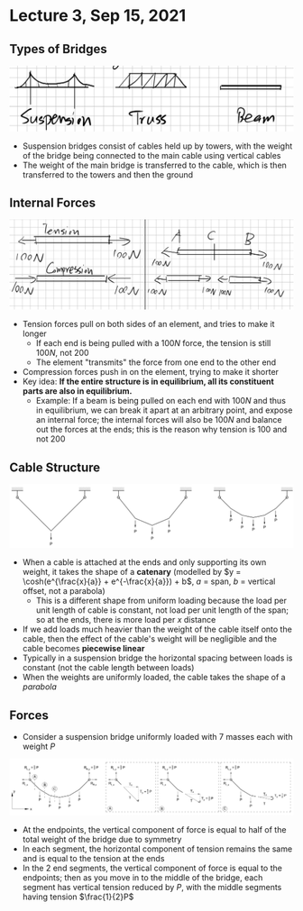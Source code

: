 # Lecture 3, Sep 15, 2021

## Types of Bridges

![Bridge types](imgs/bridge_types.png)

* Suspension bridges consist of cables held up by towers, with the weight of the bridge being connected to the main cable using vertical cables
* The weight of the main bridge is transferred to the cable, which is then transferred to the towers and then the ground

## Internal Forces

![Internal forces](imgs/internal_forces.png)

* Tension forces pull on both sides of an element, and tries to make it longer
	* If each end is being pulled with a $100\si{N}$ force, the tension is still $100\si{N}$, not $200$
	* The element "transmits" the force from one end to the other end
* Compression forces push in on the element, trying to make it shorter
* Key idea: **If the entire structure is in equilibrium, all its constituent parts are also in equilibrium.**
	* Example: If a beam is being pulled on each end with $100\si{N}$ and thus in equilibrium, we can break it apart at an arbitrary point, and expose an internal force; the internal forces will also be $100\si{N}$ and balance out the forces at the ends; this is the reason why tension is $100$ and not $200$

## Cable Structure

![Cable shape](imgs/unloaded_loaded_cables.png)

* When a cable is attached at the ends and only supporting its own weight, it takes the shape of a **catenary** (modelled by $y = \cosh(e^{\frac{x}{a}} + e^{-\frac{x}{a}}) + b$, $a$ = span, $b$ = vertical offset, not a parabola)
	* This is a different shape from uniform loading because the load per unit length of cable is constant, not load per unit length of the span; so at the ends, there is more load per $x$ distance
* If we add loads much heavier than the weight of the cable itself onto the cable, then the effect of the cable's weight will be negligible and the cable becomes **piecewise linear**
* Typically in a suspension bridge the horizontal spacing between loads is constant (not the cable length between loads)
* When the weights are uniformly loaded, the cable takes the shape of a *parabola*

## Forces

* Consider a suspension bridge uniformly loaded with 7 masses each with weight $P$

![Force calculations](imgs/cable_force.png)

* At the endpoints, the vertical component of force is equal to half of the total weight of the bridge due to symmetry
* In each segment, the horizontal component of tension remains the same and is equal to the tension at the ends
* In the 2 end segments, the vertical component of force is equal to the endpoints; then as you move in to the middle of the bridge, each segment has vertical tension reduced by $P$, with the middle segments having tension $\frac{1}{2}P$


